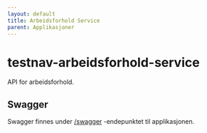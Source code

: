 ```yaml
---
layout: default
title: Arbeidsforhold Service
parent: Applikasjoner
---
```



# testnav-arbeidsforhold-service
API for arbeidsforhold.

## Swagger
Swagger finnes under [/swagger](https://testnav-arbeidsforhold-service.dev.intern.nav.no/swagger) -endepunktet til applikasjonen.

